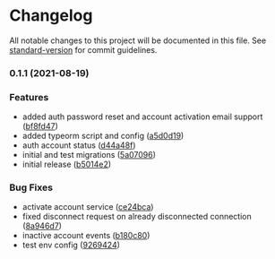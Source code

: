 # Changelog

All notable changes to this project will be documented in this file. See [standard-version](https://github.com/conventional-changelog/standard-version) for commit guidelines.

### 0.1.1 (2021-08-19)


### Features

* added auth password reset and account activation email support ([bf8fd47](https://github.com/developbharat/scalable-node/commit/bf8fd47997ff54b48703011c9efad3cf6c242c69))
* added typeorm script and config ([a5d0d19](https://github.com/developbharat/scalable-node/commit/a5d0d194cca6fffba6866337184dfb27b59e55ff))
* auth account status ([d44a48f](https://github.com/developbharat/scalable-node/commit/d44a48fa1a8a7e6b6016380468b268a8532e15e7))
* initial and test migrations ([5a07096](https://github.com/developbharat/scalable-node/commit/5a07096ef1c3978c6309d2f3814a58bff9511591))
* initial release ([b5014e2](https://github.com/developbharat/scalable-node/commit/b5014e240b859f7b5c03678d02a1dd7a1b32ca16))


### Bug Fixes

* activate account service ([ce24bca](https://github.com/developbharat/scalable-node/commit/ce24bca9db3b09cdf57fd91693d4d62206c1fe91))
* fixed disconnect request on already disconnected connection ([8a946d7](https://github.com/developbharat/scalable-node/commit/8a946d778554151b6382090d0f53040ef9e1bbdd))
* inactive account events ([b180c80](https://github.com/developbharat/scalable-node/commit/b180c80a9140327d39b3dcb56fe2befdd716b065))
* test env config ([9269424](https://github.com/developbharat/scalable-node/commit/92694240b118e6d73e803687c1f7175e18c74cd8))
